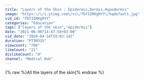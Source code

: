 ```yaml
---
title: "Layers of the Skin : Epidermis,Dermis,Hypodermis"
image: "https:\/\/i.ytimg.com\/vi\/fDf3ZRKgRYY\/hqdefault.jpg"
vid_id: "fDf3ZRKgRYY"
categories: "Education"
tags: ["layers of the skin","epidermis"]
date: "2021-06-06T14:47:58+03:00"
vid_date: "2020-04-14T19:03:14Z"
duration: "PT3M33S"
viewcount: "706"
likeCount: "21"
dislikeCount: "0"
channel: "Medical Hub"
---
```

{% raw %}All the layers of the skin{% endraw %}
